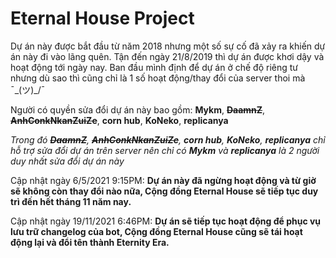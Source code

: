# Eternal House Project

Dự án này được bắt đầu từ năm 2018 nhưng một số sự cố đã xảy ra khiến dự án này đi vào lãng quên. Tận đến ngày 21/8/2019 thì dự án được khơi dậy và hoạt động tới ngày nay.
Ban đầu mình định để dự án ở chế độ riêng tư nhưng dù sao thì cũng chỉ là 1 số hoạt động/thay đổi của server thoi mà ¯\_(ツ)_/¯

Người có quyền sửa đổi dự án này bao gồm: **Mykm**, **~~DaamnZ~~**, **~~AnhConkNkanZuiZe~~**, **corn hub**, **KoNeko**, **replicanya**

*Trong đó **~~DaamnZ~~**, **~~AnhConkNkanZuiZe~~**, **corn hub**, **KoNeko**, **replicanya** chỉ hỗ trợ sửa đổi dự án trên server nên chỉ có **Mykm** và **replicanya** là 2 người duy nhất sửa đổi dự án này*

Cập nhật ngày 6/5/2021 9:15PM: **Dự án này đã ngừng hoạt động và từ giờ sẽ không còn thay đổi nào nữa, Cộng đồng Eternal House sẽ tiếp tục duy trì đến hết tháng 11 năm nay.**

Cập nhật ngày 19/11/2021 6:46PM: **Dự án sẽ tiếp tục hoạt động để phục vụ lưu trữ changelog của bot, Cộng đồng Eternal House cũng sẽ tái hoạt động lại và đổi tên thành Eternity Era.**

